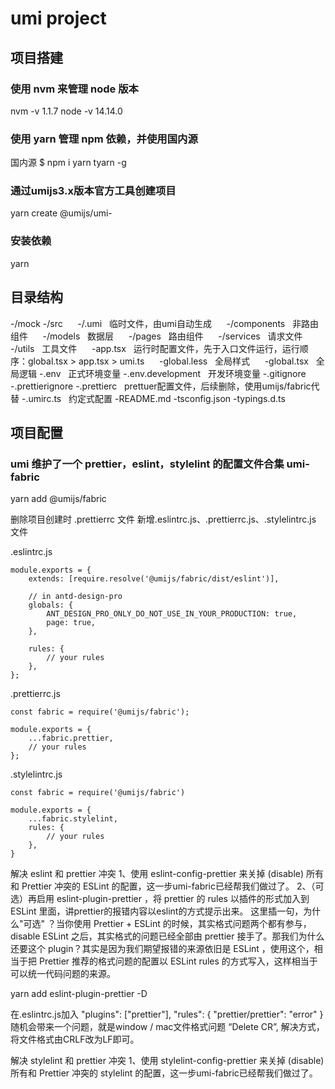 # umi project

## 项目搭建
### 使用 nvm 来管理 node 版本   
nvm -v 1.1.7
node -v 14.14.0

### 使用 yarn 管理 npm 依赖，并使用国内源
国内源
$ npm i yarn tyarn -g

### 通过umijs3.x版本官方工具创建项目
yarn create @umijs/umi-

### 安装依赖
yarn


## 目录结构
-/mock
-/src
&nbsp;&nbsp;&nbsp;&nbsp; -/.umi&nbsp;&nbsp; 临时文件，由umi自动生成
&nbsp;&nbsp;&nbsp;&nbsp; -/components&nbsp;&nbsp; 非路由组件
&nbsp;&nbsp;&nbsp;&nbsp; -/models&nbsp;&nbsp; 数据层
&nbsp;&nbsp;&nbsp;&nbsp; -/pages&nbsp;&nbsp; 路由组件
&nbsp;&nbsp;&nbsp;&nbsp; -/services&nbsp;&nbsp; 请求文件
&nbsp;&nbsp;&nbsp;&nbsp; -/utils&nbsp;&nbsp; 工具文件
&nbsp;&nbsp;&nbsp;&nbsp; -app.tsx&nbsp;&nbsp; 运行时配置文件，先于入口文件运行，运行顺序：global.tsx > app.tsx > umi.ts
&nbsp;&nbsp;&nbsp;&nbsp; -global.less&nbsp;&nbsp; 全局样式
&nbsp;&nbsp;&nbsp;&nbsp; -global.tsx&nbsp;&nbsp; 全局逻辑
-.env&nbsp;&nbsp; 正式环境变量
-.env.development&nbsp;&nbsp; 开发环境变量
-.gitignore
-.prettierignore
-.prettierc&nbsp;&nbsp; prettuer配置文件，后续删除，使用umijs/fabric代替
-.umirc.ts&nbsp;&nbsp; 约定式配置
-README.md
-tsconfig.json
-typings.d.ts





## 项目配置
### umi 维护了一个 prettier，eslint，stylelint 的配置文件合集 umi-fabric
yarn add @umijs/fabric

删除项目创建时 .prettierrc 文件
新增.eslintrc.js、.prettierrc.js、.stylelintrc.js 文件

.eslintrc.js

    module.exports = {
        extends: [require.resolve('@umijs/fabric/dist/eslint')],

        // in antd-design-pro
        globals: {
            ANT_DESIGN_PRO_ONLY_DO_NOT_USE_IN_YOUR_PRODUCTION: true,
            page: true,
        },

        rules: {
            // your rules
        },
    };

.prettierrc.js

    const fabric = require('@umijs/fabric');

    module.exports = {
        ...fabric.prettier,
        // your rules
    };

.stylelintrc.js

    const fabric = require('@umijs/fabric')
    
    module.exports = {
        ...fabric.stylelint,
        rules: {
            // your rules
        },
    }


解决 eslint 和 prettier 冲突
1、使用 eslint-config-prettier 来关掉 (disable) 所有和 Prettier 冲突的 ESLint 的配置，这一步umi-fabric已经帮我们做过了。
2、（可选）再启用 eslint-plugin-prettier ，将 prettier 的 rules 以插件的形式加入到 ESLint 里面，讲prettier的报错内容以eslint的方式提示出来。
这里插一句，为什么"可选" ？当你使用 Prettier + ESLint 的时候，其实格式问题两个都有参与，disable ESLint 之后，其实格式的问题已经全部由 prettier 接手了。那我们为什么还要这个 plugin？其实是因为我们期望报错的来源依旧是 ESLint ，使用这个，相当于把 Prettier 推荐的格式问题的配置以 ESLint rules 的方式写入，这样相当于可以统一代码问题的来源。

yarn add eslint-plugin-prettier -D

在.eslintrc.js加入
    "plugins": ["prettier"],
    "rules": {
        "prettier/prettier": "error"
    }
随机会带来一个问题，就是window / mac文件格式问题 “Delete CR”, 解决方式，将文件格式由CRLF改为LF即可。

解决 stylelint 和 prettier 冲突
1、使用 stylelint-config-prettier 来关掉 (disable) 所有和 Prettier 冲突的 stylelint 的配置，这一步umi-fabric已经帮我们做过了。